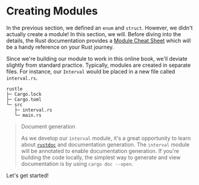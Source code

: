 # Creating Modules

In the previous section, we defined an `enum` and `struct`. However, we didn't
actually create a module! In this section, we will. Before diving into the
details, the Rust documentation provides a [Module Cheat Sheet] which will be a
handy reference on your Rust journey.

Since we're building our module to work in this online book, we'll deviate
slightly from standard practice. Typically, modules are created in separate
files. For instance, our `Interval` would be placed in a new file called
`interval.rs`.

```console
rustle
├─ Cargo.lock
├─ Cargo.toml
└─ src
   ├─ interval.rs
   └─ main.rs
```

> Document generation
>
> As we develop our `interval` module, it's a great opportunity to learn about
> [`rustdoc`] and documentation generation. The `interval` module will be
> annotated to enable documentation generation. If you're building the code
> locally, the simplest way to generate and view documentation is by using
> `cargo doc --open`.

Let's get started!

[Module Cheat Sheet]:
  https://doc.rust-lang.org/book/ch07-02-defining-modules-to-control-scope-and-privacy.html#modules-cheat-sheet
[`rustdoc`]: https://doc.rust-lang.org/rustdoc/index.html
